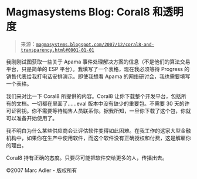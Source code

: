 <!--yml

category: 未分类

date: 2024-05-18 05:05:51

-->

# Magmasystems Blog: Coral8 和透明度

> 来源：[`magmasystems.blogspot.com/2007/12/coral8-and-transparency.html#0001-01-01`](http://magmasystems.blogspot.com/2007/12/coral8-and-transparency.html#0001-01-01)

我刚刚试图获取一些关于 Apama 事件处理解决方案的信息（不是他们的算法交易平台，只是简单的 ESP 平台）。我填写了一个表格，现在我必须等待 Progress 的销售代表给我打电话安排演示。即使我想看 Apama 的网络研讨会，我也需要填写一个表格。

我们来对比一下 Coral8 所提供的内容。Coral8 让你下载整个开发平台，包括所有的文档。一切都在里面了……eval 版本中没有缺少的重要包。不需要 30 天的许可证密钥。你不需要等待销售人员联系你。据我所知，一旦你下载了这个包，你就可以准备开始使用了。

我不明白为什么某些供应商会让评估软件变得如此困难。在我工作的这家大型金融机构中，如果你在生产中使用软件，而这个软件没有正确授权和付费，这是解雇你的理由。

Coral8 持有正确的态度。只要尽可能把软件交给更多的人，传播出去。

©2007 Marc Adler - 版权所有
